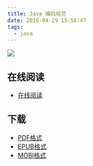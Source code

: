 ```yaml
---
title: Java 编码规范
date: 2016-04-29 15:58:47
tags:
  - java
---
```


![](https://ek8whxe.cloudimg.io/s/width/226/https://www.gitbook.com/cover/book/waylau/java-code-conventions.jpg)

<!--more-->

## 在线阅读 ##

+ [在线阅读](https://www.gitbook.com/book/waylau/java-code-conventions/details)

## 下载 ##

+ [PDF格式](https://www.gitbook.com/download/pdf/book/waylau/java-code-conventions)
+ [EPUB格式](https://www.gitbook.com/download/epub/book/waylau/java-code-conventions)
+ [MOBI格式](https://www.gitbook.com/download/mobi/book/waylau/java-code-conventions)
